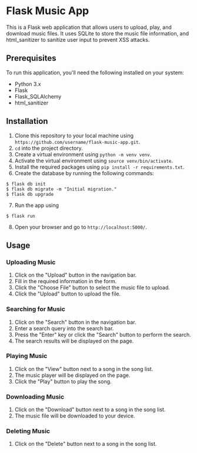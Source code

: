 # Flask Music App

This is a Flask web application that allows users to upload, play, and download music files. It uses SQLite to store the music file information, and html_sanitizer to sanitize user input to prevent XSS attacks.

## Prerequisites

To run this application, you'll need the following installed on your system:

- Python 3.x
- Flask
- Flask_SQLAlchemy
- html_sanitizer

## Installation

1. Clone this repository to your local machine using `https://github.com/username/flask-music-app.git`.
2. `cd` into the project directory.
3. Create a virtual environment using `python -m venv venv`.
4. Activate the virtual environment using `source venv/bin/activate`.
5. Install the required packages using `pip install -r requirements.txt`.
6. Create the database by running the following commands:

```
$ flask db init
$ flask db migrate -m "Initial migration."
$ flask db upgrade
```


7. Run the app using 
```
$ flask run
```
8. Open your browser and go to `http://localhost:5000/`.

## Usage

### Uploading Music

1. Click on the "Upload" button in the navigation bar.
2. Fill in the required information in the form.
3. Click the "Choose File" button to select the music file to upload.
4. Click the "Upload" button to upload the file.

### Searching for Music

1. Click on the "Search" button in the navigation bar.
2. Enter a search query into the search bar.
3. Press the "Enter" key or click the "Search" button to perform the search.
4. The search results will be displayed on the page.

### Playing Music

1. Click on the "View" button next to a song in the song list.
2. The music player will be displayed on the page.
3. Click the "Play" button to play the song.

### Downloading Music

1. Click on the "Download" button next to a song in the song list.
2. The music file will be downloaded to your device.

### Deleting Music

1. Click on the "Delete" button next to a song in the song list.




